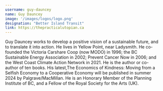 ```yaml
---
username: guy-dauncey
name: Guy Dauncey
image: '/images/logos/logo.png'
designation: "Better Island Transit"
link: https://thepracticalutopian.ca 
---
```


Guy Dauncey works to develop a positive vision of a sustainable future, and to translate it into action. He lives in Yellow Point, near Ladysmith. He co-founded the Victoria Carshare Coop (now MODO) in 1996; the BC Sustainable Energy Association in 2002; Prevent Cancer Now in 2006; and the West Coast Climate Action Network in 2021. He is the author or co-author of ten books. His latest,The Economics of Kindness: Moving from a Selfish Economy to a Cooperative Economy will be published in summer 2024 by Palgrave/MacMillan. He is an Honorary Member of the Planning Institute of BC, and a Fellow of the Royal Society for the Arts (UK). 
